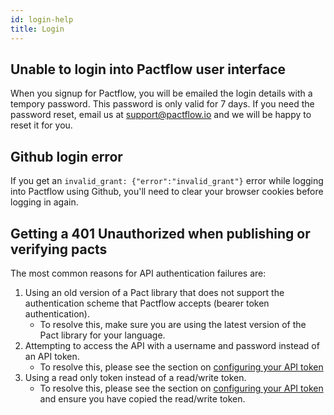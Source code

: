 ```yaml
---
id: login-help
title: Login
---
```


## Unable to login into Pactflow user interface

When you signup for Pactflow, you will be emailed the login details with a tempory password. This password is only valid for 7 days. If you need the password reset, email us at support@pactflow.io and we will be happy to reset it for you.

## Github login error

If you get an `invalid_grant: {"error":"invalid_grant"}` error while logging into Pactflow using Github, you'll need to clear your browser cookies before logging in again.

## Getting a 401 Unauthorized when publishing or verifying pacts

The most common reasons for API authentication failures are:

  1. Using an old version of a Pact library that does not support the authentication scheme that Pactflow accepts (bearer token authentication).
      * To resolve this, make sure you are using the latest version of the Pact library for your language.
  2. Attempting to access the API with a username and password instead of an API token.
      * To resolve this, please see the section on [configuring your API token](/docs/getting-started#configuring-your-api-token)
  3. Using a read only token instead of a read/write token.
      * To resolve this, please see the section on [configuring your API token](/docs/getting-started#configuring-your-api-token) and ensure you have copied the read/write token.
